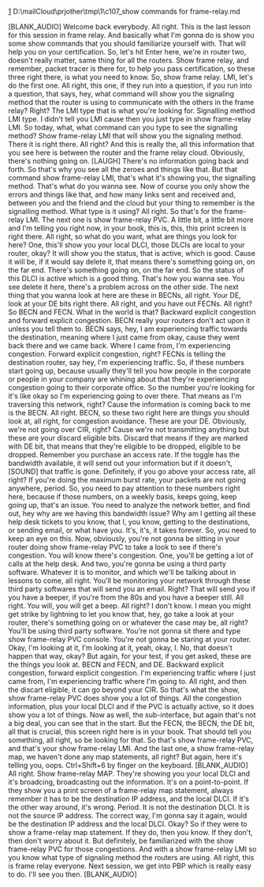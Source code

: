 [1](2)
D:\mailCloud\prjother\tmp\1\c107_show commands for frame-relay.md  




[BLANK_AUDIO]
Welcome back everybody.
All right.
This is the last lesson for this session in frame relay.
And basically what I'm gonna do is show you some show commands that you should familiarize yourself with.
That will help you on your certification.
So, let's hit Enter here, we're in router two, doesn't really matter, same thing for all the routers.
Show frame relay, and remember, packet tracer is there for,
to help you pass certification, so these three right there,
is what you need to know.
So, show frame relay.
LMI, let's do the first one.
All right, this one, if they run into a question, if you run into a question,
that says, hey, what command will show you the signaling method that the router is using to communicate with the others in the frame relay?
Right?
The LMI type that is what you're looking for.
Signalling method LMI type.
I didn't tell you LMI cause then you just type in show frame-relay LMI.
So today, what, what command can you type to see the signalling method?
Show frame-relay LMI that will show you the signaling method.
There it is right there.
All right?
And this is really the,
all this information that you see here is between the router and the frame relay cloud.
Obviously, there's nothing going on.
[LAUGH] There's no information going back and forth.
So that's why you see all the zeroes and things like that.
But that command show frame-relay LMI,
that's what it's showing you, the signalling method.
That's what do you wanna see.
Now of course you only show the errors and things like that, and how many links sent and received and,
between you and the friend and the cloud but your thing to remember is the signalling method.
What type is it using?
All right.
So that's for the frame-relay LMI.
The next one is show frame-relay PVC.
A little bit, a little bit more and I'm telling you right now,
in your book, this is, this, this print screen is right there.
All right, so what do you want, what are things you look for here?
One, this'll show you your local DLCI,
those DLCIs are local to your router,
okay?
It will show you the status, that is active, which is good.
Cause it will be, if it would say delete it, that means there's something going on,
on the far end.
There's something going on, on the far end.
So the status of this DLCI is active which is a good thing.
That's how you wanna see.
You see delete it here, there's a problem across on the other side.
The next thing that you wanna look at here are these in BECNs, all right.
Your DE, look at your DE bits right there.
All right, and you have out FECNs.
All right?
So BECN and FECN.
What in the world is that?
Backward explicit congestion and forward explicit congestion.
BECN really your routers don't act upon it unless you tell them to.
BECN says, hey, I am experiencing traffic towards the destination,
meaning where I just came from okay, cause they went back there and we came back.
Where I came from, I'm experiencing congestion.
Forward explicit congestion, right?
FECNs is telling the destination router,
say hey, I'm experiencing traffic.
So, if these numbers start going up,
because usually they'll tell you how people in the corporate or people in your company are whining about that they're experiencing congestion going
to their corporate office.
So the number you're looking for it's like okay so I'm experiencing going to over there.
That means as I'm traversing this network,
right?
Cause the information is coming back to me is the BECN.
All right.
BECN, so these two right here are things you should look at,
all right, for congestion avoidance.
These are your DE.
Obviously, we're not going over CIR,
right?
Cause we're not transmitting anything but these are your discard eligible bits.
Discard that means if they are marked with DE bit,
that means that they're eligible to be dropped, eligible to be dropped.
Remember you purchase an access rate.
If the toggle has the bandwidth available,
it will send out your information but if it doesn't, [SOUND] that traffic is gone.
Definitely, if you go above your access rate, all right?
If you're doing the maximum burst rate,
your packets are not going anywhere,
period.
So, you need to pay attention to these numbers right here, because if those numbers, on a weekly basis, keeps going, keep going up, that's an issue.
You need to analyze the network better,
and find out,
hey why are we having this bandwidth issue?
Why am I getting all these help desk tickets to you know, that I,
you know, getting to the destinations, or sending email, or what have you.
It's, it's, it takes forever.
So, you need to keep an eye on this.
Now, obviously, you're not gonna be sitting in your router doing show frame-relay PVC to take a look to see if there's congestion.
You will know there's congestion.
One, you'll be getting a lot of calls at the help desk.
And two, you're gonna be using a third party software.
Whatever it is to monitor, and which we'll be talking about in lessons to come, all right.
You'll be monitoring your network through these third party softwares that will send you an email.
Right?
That will send you if you have a beeper,
if you're from the 80s and you have a beeper still.
All right.
You will, you will get a beep.
All right?
I don't know.
I mean you might get strike by lightning to let you know that, hey, go take a look at your router,
there's something going on or whatever the case may be, all right?
You'll be using third party software.
You're not gonna sit there and type show frame-relay PVC console.
You're not gonna be staring at your router.
Okay, I'm looking at it, I'm looking at it, yeah, okay, I.
No, that doesn't happen that way, okay?
But again, for your test, if you get asked, these are the things you look at.
BECN and FECN, and DE.
Backward explicit congestion, forward explicit congestion.
I'm experiencing traffic where I just came from,
I'm experiencing traffic where I'm going to.
All right, and then the discart eligible,
it can go beyond your CIR.
So that's what the show, show frame-relay PVC does show you a lot of things.
All the congestion information, plus your local DLCI and if the PVC is actually active, so it does show you a lot of things.
Now as well,
the sub-interface, but again that's not a big deal, you can see that in the start.
But the FECN, the BECN, the DE bit, all that is crucial,
this screen right here is in your book.
That should tell you something, all right,
so be looking for that.
So that's show frame-relay PVC, and that's your show frame-relay LMI.
And the last one, a show frame-relay map,
we haven't done any map statements,
all right?
But again, here it's telling you, oops.
Ctrl+Shift+6 by finger on the keyboard.
[BLANK_AUDIO]
All right.
Show frame-relay MAP.
They're showing you your local DLCI and it's broadcing,
broadcasting out the information.
It's on a point-to-point.
If they show you a print screen of a frame-relay map statement,
always remember it has to be the destination IP address, and the local DLCI.
If it's the other way around, it's wrong.
Period.
It is not the destination DLCI.
It is not the source IP address.
The correct way, I'm gonna say it again,
would be the destination IP address and the local DLCI.
Okay?
So if they were to show a frame-relay map statement.
If they do, then you know.
If they don't, then don't worry about it.
But definitely, be familiarized with the show frame-relay PVC for those congestions.
And with a show frame-relay LMI so you know what type of signaling method the routers are using.
All right, this is frame relay everyone.
Next session, we get into PBP which is really easy to do.
I'll see you then.
[BLANK_AUDIO]